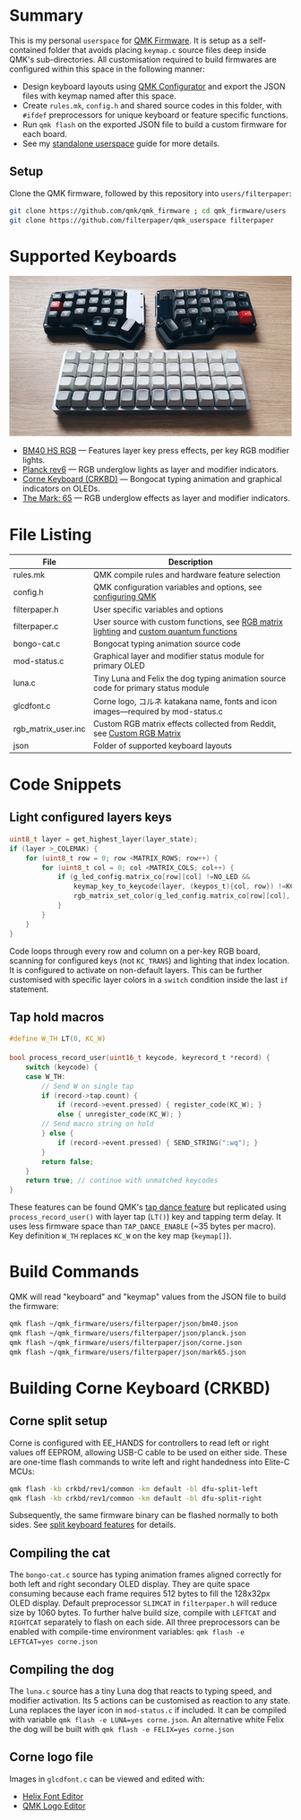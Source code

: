 # Summary
This is my personal `userspace` for [QMK Firmware](https://github.com/qmk/qmk_firmware). It is setup as a self-contained folder that avoids placing `keymap.c` source files deep inside QMK's sub-directories. All customisation required to build firmwares are configured within this space in the following manner:

* Design keyboard layouts using [QMK Configurator](https://config.qmk.fm/#/) and export the JSON files with keymap named after this space.
* Create `rules.mk`, `config.h` and shared source codes in this folder, with `#ifdef` preprocessors for unique keyboard or feature specific functions.
* Run `qmk flash` on the exported JSON file to build a custom firmware for each board.
* See my [standalone userspace](https://filterpaper.github.io/qmk/userspace) guide for more details.

## Setup
Clone the QMK firmware, followed by this repository into `users/filterpaper`:
```sh
git clone https://github.com/qmk/qmk_firmware ; cd qmk_firmware/users
git clone https://github.com/filterpaper/qmk_userspace filterpaper
```

# Supported Keyboards
![corneplanck](corneplanck.png)

* [BM40 HS RGB](../../keyboards/bm40hsrgb) — Features layer key press effects, per key RGB modifier lights.
* [Planck rev6](../../keyboards/planck) — RGB underglow lights as layer and modifier indicators.
* [Corne Keyboard (CRKBD)](../../keyboards/crkbd) — Bongocat typing animation and graphical indicators on OLEDs.
* [The Mark: 65](../../keyboards/boardsource/the_mark) — RGB underglow effects as layer and modifier indicators.

# File Listing
File | Description
---- | -----------
rules.mk | QMK compile rules and hardware feature selection
config.h | QMK configuration variables and options, see [configuring QMK](../../docs/config_options.md)
filterpaper.h | User specific variables and options
filterpaper.c | User source with custom functions, see [RGB matrix lighting](../../docs/feature_rgb_matrix.md) and [custom quantum functions](../../docs/custom_quantum_functions.md)
bongo-cat.c | Bongocat typing animation source code
mod-status.c | Graphical layer and modifier status module for primary OLED
luna.c | Tiny Luna and Felix the dog typing animation source code for primary status module
glcdfont.c | Corne logo, コルネ katakana name, fonts and icon images—required by mod-status.c
rgb_matrix_user.inc | Custom RGB matrix effects collected from Reddit, see [Custom RGB Matrix](../../docs/feature_rgb_matrix.md#custom-rgb-matrix-effects-idcustom-rgb-matrix-effects)
json | Folder of supported keyboard layouts

# Code Snippets
## Light configured layers keys
```c
uint8_t layer = get_highest_layer(layer_state);
if (layer >_COLEMAK) {
    for (uint8_t row = 0; row <MATRIX_ROWS; row++) {
        for (uint8_t col = 0; col <MATRIX_COLS; col++) {
            if (g_led_config.matrix_co[row][col] !=NO_LED &&
                keymap_key_to_keycode(layer, (keypos_t){col, row}) !=KC_TRNS) {
                rgb_matrix_set_color(g_led_config.matrix_co[row][col], RGB_LAYER);
            }
        }
    }
}
```
Code loops through every row and column on a per-key RGB board, scanning for configured keys (not `KC_TRANS`) and lighting that index location. It is configured to activate on non-default layers. This can be further customised with specific layer colors in a `switch` condition inside the last `if` statement.

## Tap hold macros
```c
#define W_TH LT(0, KC_W)

bool process_record_user(uint16_t keycode, keyrecord_t *record) {
    switch (keycode) {
    case W_TH:
        // Send W on single tap
        if (record->tap.count) {
            if (record->event.pressed) { register_code(KC_W); }
            else { unregister_code(KC_W); }
        // Send macro string on hold
        } else {
            if (record->event.pressed) { SEND_STRING(":wq"); }
        }
        return false;
    }
    return true; // continue with unmatched keycodes
}
```
These features can be found QMK's [tap dance feature](../../docs/feature_tap_dance.md) but replicated using `process_record_user()` with layer tap (`LT()`) key and tapping term delay. It uses less firmware space than `TAP_DANCE_ENABLE` (~35 bytes per macro). Key definition `W_TH` replaces `KC_W` on the key map (`keymap[]`).

# Build Commands
QMK will read "keyboard" and "keymap" values from the JSON file to build the firmware:
```sh
qmk flash ~/qmk_firmware/users/filterpaper/json/bm40.json
qmk flash ~/qmk_firmware/users/filterpaper/json/planck.json
qmk flash ~/qmk_firmware/users/filterpaper/json/corne.json
qmk flash ~/qmk_firmware/users/filterpaper/json/mark65.json
```

# Building Corne Keyboard (CRKBD)
## Corne split setup
Corne is configured with EE_HANDS for controllers to read left or right values off EEPROM, allowing USB-C cable to be used on either side. These are one-time flash commands to write left and right handedness into Elite-C MCUs:
```sh
qmk flash -kb crkbd/rev1/common -km default -bl dfu-split-left
qmk flash -kb crkbd/rev1/common -km default -bl dfu-split-right
```
Subsequently, the same firmware binary can be flashed normally to both sides. See [split keyboard features](../../docs/feature_split_keyboard.md) for details.

## Compiling the cat
The `bongo-cat.c` source has typing animation frames aligned correctly for both left and right secondary OLED display. They are quite space consuming because each frame requires 512 bytes to fill the 128x32px OLED display. Default preprocessor `SLIMCAT` in `filterpaper.h` will reduce size by 1060 bytes. To further halve build size, compile with `LEFTCAT` and `RIGHTCAT` separately to flash on each side. All three preprocessors can be enabled with compile-time environment variables: `qmk flash -e LEFTCAT=yes corne.json`

## Compiling the dog
The `luna.c` source has a tiny Luna dog that reacts to typing speed, and modifier activation. Its 5 actions can be customised as reaction to any state. Luna replaces the layer icon in `mod-status.c` if included. It can be compiled with variable `qmk flash -e LUNA=yes corne.json`. An alternative white Felix the dog will be built with `qmk flash -e FELIX=yes corne.json`

## Corne logo file
Images in `glcdfont.c` can be viewed and edited with:
* [Helix Font Editor](https://helixfonteditor.netlify.app/)
* [QMK Logo Editor](https://joric.github.io/qle/)
